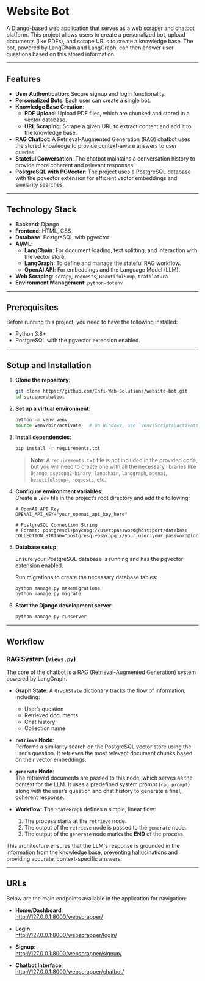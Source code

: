 
# Website Bot

A Django-based web application that serves as a web scraper and chatbot platform. This project allows users to create a personalized bot, upload documents (like PDFs), and scrape URLs to create a knowledge base. The bot, powered by LangChain and LangGraph, can then answer user questions based on this stored information.

---

## Features

- **User Authentication**: Secure signup and login functionality.  
- **Personalized Bots**: Each user can create a single bot.  
- **Knowledge Base Creation**:
  - **PDF Upload**: Upload PDF files, which are chunked and stored in a vector database.
  - **URL Scraping**: Scrape a given URL to extract content and add it to the knowledge base.  
- **RAG Chatbot**: A Retrieval-Augmented Generation (RAG) chatbot uses the stored knowledge to provide context-aware answers to user queries.  
- **Stateful Conversation**: The chatbot maintains a conversation history to provide more coherent and relevant responses.  
- **PostgreSQL with PGVector**: The project uses a PostgreSQL database with the pgvector extension for efficient vector embeddings and similarity searches.

---

## Technology Stack

- **Backend**: Django  
- **Frontend**: HTML, CSS  
- **Database**: PostgreSQL with pgvector  
- **AI/ML**:
  - **LangChain**: For document loading, text splitting, and interaction with the vector store.
  - **LangGraph**: To define and manage the stateful RAG workflow.
  - **OpenAI API**: For embeddings and the Language Model (LLM).  
- **Web Scraping**: `scrapy`, `requests`, `BeautifulSoup`, `trafilatura`  
- **Environment Management**: `python-dotenv`

---

## Prerequisites

Before running this project, you need to have the following installed:

- Python 3.8+  
- PostgreSQL with the pgvector extension enabled.

---

## Setup and Installation

1. **Clone the repository**:

    ```bash
    git clone https://github.com/Infi-Web-Solutions/website-bot.git
    cd scrapperchatbot
    ```

2. **Set up a virtual environment**:

    ```bash
    python -m venv venv
    source venv/bin/activate   # On Windows, use `venv\Scripts\activate`
    ```

3. **Install dependencies**:

    ```bash
    pip install -r requirements.txt
    ```

    > **Note**: A `requirements.txt` file is not included in the provided code, but you will need to create one with all the necessary libraries like `Django`, `psycopg2-binary`, `langchain`, `langgraph`, `openai`, `beautifulsoup4`, `requests`, etc.

4. **Configure environment variables**:  
   Create a `.env` file in the project’s root directory and add the following:

    ```dotenv
    # OpenAI API Key
    OPENAI_API_KEY="your_openai_api_key_here"

    # PostgreSQL Connection String
    # Format: postgresql+psycopg://user:password@host:port/database
    COLLECTION_STRING="postgresql+psycopg://your_user:your_password@localhost:5432/your_database"
    ```

5. **Database setup**:

    Ensure your PostgreSQL database is running and has the pgvector extension enabled.

    Run migrations to create the necessary database tables:

    ```bash
    python manage.py makemigrations
    python manage.py migrate
    ```

6. **Start the Django development server**:

    ```bash
    python manage.py runserver
    ```

---

## Workflow

### RAG System (`views.py`)

The core of the chatbot is a RAG (Retrieval-Augmented Generation) system powered by LangGraph.

- **Graph State**: A `GraphState` dictionary tracks the flow of information, including:
  - User’s question  
  - Retrieved documents  
  - Chat history  
  - Collection name  

- **`retrieve` Node**:  
  Performs a similarity search on the PostgreSQL vector store using the user’s question. It retrieves the most relevant document chunks based on their vector embeddings.

- **`generate` Node**:  
  The retrieved documents are passed to this node, which serves as the context for the LLM. It uses a predefined system prompt (`rag_prompt`) along with the user’s question and chat history to generate a final, coherent response.

- **Workflow**: The `StateGraph` defines a simple, linear flow:
  1. The process starts at the `retrieve` node.  
  2. The output of the `retrieve` node is passed to the `generate` node.  
  3. The output of the `generate` node marks the **END** of the process.

This architecture ensures that the LLM's response is grounded in the information from the knowledge base, preventing hallucinations and providing accurate, context-specific answers.

---

## URLs

Below are the main endpoints available in the application for navigation:

- **Home/Dashboard**:  
  http://127.0.0.1:8000/webscrapper/

- **Login**:  
  http://127.0.0.1:8000/webscrapper/login/

- **Signup**:  
http://127.0.0.1:8000/webscrapper/signup/


- **Chatbot Interface**:  
  http://127.0.0.1:8000/webscrapper/chatbot/
